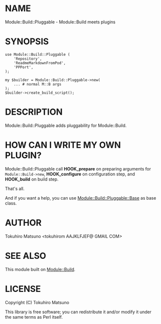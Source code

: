 # NAME

Module::Build::Pluggable - Module::Build meets plugins

# SYNOPSIS

    use Module::Build::Pluggable (
        'Repository',
        'ReadmeMarkdownFromPod',
        'PPPort',
    );

    my $builder = Module::Build::Pluggable->new(
        ... # normal M::B args
    );
    $builder->create_build_script();

# DESCRIPTION

Module::Build::Pluggable adds pluggability for Module::Build.

# HOW CAN I WRITE MY OWN PLUGIN?

Module::Build::Pluggable call __HOOK\_prepare__ on preparing arguments for `Module::Build->new`, __HOOK\_configure__ on configuration step, and __HOOK\_build__ on build step.

That's all.

And if you want a help, you can use [Module::Build::Pluggable::Base](http://search.cpan.org/perldoc?Module::Build::Pluggable::Base) as base class.

# AUTHOR

Tokuhiro Matsuno <tokuhirom AAJKLFJEF@ GMAIL COM>

# SEE ALSO

This module built on [Module::Build](http://search.cpan.org/perldoc?Module::Build).

# LICENSE

Copyright (C) Tokuhiro Matsuno

This library is free software; you can redistribute it and/or modify
it under the same terms as Perl itself.
